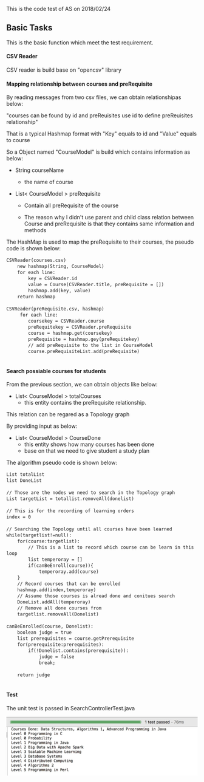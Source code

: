 This is the code test of AS on 2018/02/24
## Basic Tasks
This is the basic function which meet the test requirement.

#### CSV Reader
CSV reader is build base on "opencsv" library

#### Mapping relationship between courses and preRequisite

By reading messages from two csv files, we can obtain relationshipas below:

"courses can be found by id and preReuisites use id to define preReuisites relationship"

That is a typical Hashmap format with "Key" equals to id and "Value" equals to course

So a Object named "CourseModel" is build which contains information as below:

 - String courseName
 
    - the name of course
 - List< CourseModel > preRequisite
 
    - Contain all preRequisite of the course
    
    - The reason why I didn't use parent and child class relation between Course and preRequisite is that they contains same information and methods
 
The HashMap is used to map the preRequisite to their courses, the pseudo code is shown below:

```pseudo
CSVReader(courses.csv)
    new hashmap(String, CourseModel)
    for each line:
        key = CSVReader.id
        value = Course(CSVReader.title, preRequisite = [])
        hashmap.add(key, value)
    return hashmap
    
CSVReader(preRequisite.csv, hashmap)
     for each line:
        coursekey = CSVReader.course
        preRequitekey = CSVReader.preRequisite
        course = hashmap.get(coursekey)
        preRequisite = hashmap.gey(preRequitekey)
        // add preRequisite to the list in CourseModel
        course.preRequisiteList.add(preRequisite)
        
```

#### Search possiable courses for students

From the previous section, we can obtain objects like below:
- List< CourseModel > totalCourses
    - this entity contains the preRequisite relationship.

This relation can be regared as a Topology graph

By providing input as below:

- List< CourseModel > CourseDone
    - this entity shows how many courses has been done
    - base on that we need to give student a study plan
    
    
The algorithm pseudo code is shown below:

```pseudo
List totalList
list DoneList

// Those are the nodes we need to search in the Topology graph
List targetList = totallist.removeAll(donelist)

// This is for the recording of learning orders
index = 0

// Searching the Topology until all courses have been learned
while(targetlist!=null):
    for(course:targetlist):
        // This is a list to record which course can be learn in this loop
        list temperoray = []
        if(canBeEnroll(course)){
			temperoray.add(course)
	}
    // Record courses that can be enrolled
    hashmap.add(index,temperoray)
    // Assume those courses is alread done and conitues search
    DoneList.addAll(temperoray)
    // Remove all done courses from  
    targetlist.removeAll(Donelist)

canBeEnrolled(course, Donelist):
    boolean judge = true
    list prerequisites = course.getPrerequisite
    for(prerequisite:prerequisites):
        if(!Donelist.contains(prerequisite)):
            judge = false
            break;
            
    return judge
    

```
#### Test

The unit test is passed in SearchControllerTest.java

![avatar](https://raw.githubusercontent.com/nazisangg/AS_CodeTest/master/src/main/resources/static/SearchUnitTestResult.jpg)

     
        
    



 
